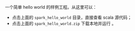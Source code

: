一个简单 hello world 的样例工程。从这里可以：
- 点击上面的 `spark_hello_world` 目录，直接查看 scala 源代码；
- 点击上面的 `spark_hello_world.zip` 下载本地并运行    。  
